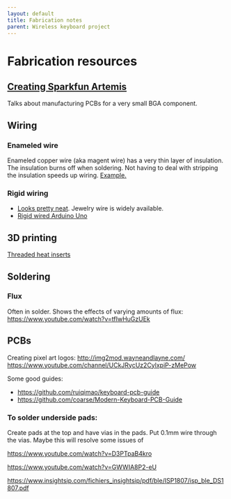 ```yaml
---
layout: default
title: Fabrication notes
parent: Wireless keyboard project
---
```


# Fabrication resources

## [Creating Sparkfun Artemis](https://www.sparkfun.com/news/3122)
Talks about manufacturing PCBs for a very small BGA component.

## Wiring
### Enameled wire
Enameled copper wire (aka magent wire) has a very thin layer of insulation. 
The insulation burns off when soldering.
Not having to deal with stripping the insulation speeds up wiring.
[Example.](https://www.reddit.com/r/MechanicalKeyboards/comments/absurp/psa_hand_wiring_tip_you_can_use_thin_enameled/)

### Rigid wiring
- [Looks pretty neat](https://geekhack.org/index.php?topic=95382.0). Jewelry wire is widely available. 
- [Rigid wired Arduino Uno](https://www.instagram.com/p/B7soKG8nTTo/)

## 3D printing
[Threaded heat inserts](https://hackaday.com/2019/02/28/threading-3d-printed-parts-how-to-use-heat-set-inserts/)

## Soldering
### Flux

Often in solder.
Shows the effects of varying amounts of flux: https://www.youtube.com/watch?v=tfIwHuGzUEk

## PCBs
Creating pixel art logos: http://img2mod.wayneandlayne.com/
https://www.youtube.com/channel/UCkJRycUz2CylxpiP-zMePow

Some good guides:
- https://github.com/ruiqimao/keyboard-pcb-guide
- https://github.com/coarse/Modern-Keyboard-PCB-Guide


### To solder underside pads:
Create pads at the top and have vias in the pads. 
Put 0.1mm wire through the vias. 
Maybe this will resolve some issues of 

https://www.youtube.com/watch?v=D3PTpaB4kro

https://www.youtube.com/watch?v=GWWIA8P2-eU


https://www.insightsip.com/fichiers_insightsip/pdf/ble/ISP1807/isp_ble_DS1807.pdf